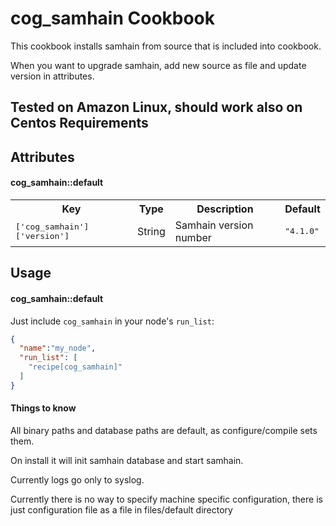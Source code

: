 cog_samhain Cookbook
====================
This cookbook installs samhain from source that is included into
cookbook.

When you want to upgrade samhain, add new source as file and
update version in attributes.

Tested on Amazon Linux, should work also on Centos
Requirements
------------

Attributes
----------
#### cog_samhain::default
<table>
  <tr>
    <th>Key</th>
    <th>Type</th>
    <th>Description</th>
    <th>Default</th>
  </tr>
  <tr>
    <td><tt>['cog_samhain']['version']</tt></td>
    <td>String</td>
    <td>Samhain version number</td>
    <td><tt>"4.1.0"</tt></td>
  </tr>
</table>

Usage
-----
#### cog_samhain::default

Just include `cog_samhain` in your node's `run_list`:

```json
{
  "name":"my_node",
  "run_list": [
    "recipe[cog_samhain]"
  ]
}
```

#### Things to know

All binary paths and database paths are default, as configure/compile
sets them.

On install it will init samhain database and start samhain.

Currently logs go only to syslog.

Currently there is no way to specify machine specific configuration, there is
just configuration file as a file in files/default directory
